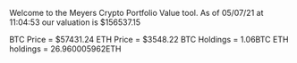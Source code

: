 Welcome to the Meyers Crypto Portfolio Value tool. 
As of 05/07/21 at 11:04:53 our valuation is $156537.15 

BTC Price = $57431.24
 ETH Price = $3548.22
BTC Holdings = 1.06BTC
 ETH holdings = 26.960005962ETH 
